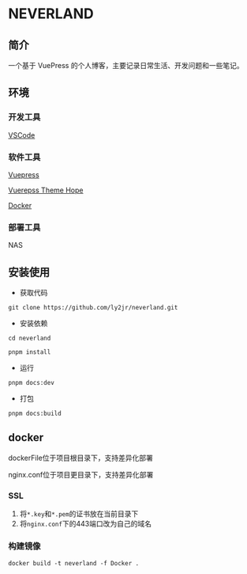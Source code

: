 # NEVERLAND

## 简介

一个基于 VuePress 的个人博客，主要记录日常生活、开发问题和一些笔记。

## 环境

### 开发工具

[VSCode](https://code.visualstudio.com/)

### 软件工具

[Vuepress](https://v2.vuepress.vuejs.org/zh/)

[Vuerepss Theme Hope](https://theme-hope.vuejs.press/zh/)

[Docker](https://www.docker.com/)

### 部署工具

NAS

## 安装使用

- 获取代码

```command
git clone https://github.com/ly2jr/neverland.git
```

- 安装依赖

```command
cd neverland

pnpm install
```

- 运行

```command
pnpm docs:dev
```

- 打包

```command
pnpm docs:build
```

## docker

dockerFile位于项目根目录下，支持差异化部署

nginx.conf位于项目更目录下，支持差异化部署

### SSL

1. 将`*.key`和`*.pem`的证书放在当前目录下
2. 将`nginx.conf`下的443端口改为自己的域名

### 构建镜像

```command
docker build -t neverland -f Docker .
```
